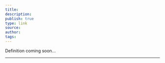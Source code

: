 ```yaml
---
title: 
description: 
publish: true
type: link
source: 
author: 
tags: 
---
```


Definition coming soon...

---

